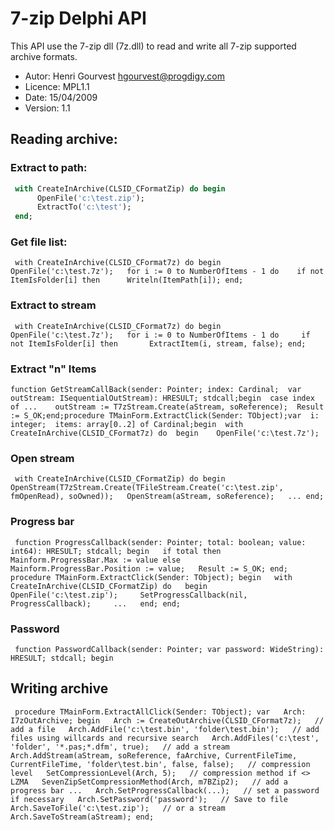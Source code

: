 
 # 7-zip Delphi API

This API use the 7-zip dll (7z.dll) to read and write all 7-zip supported archive formats.

- Autor: Henri Gourvest <hgourvest@progdigy.com>  
- Licence: MPL1.1  
- Date: 15/04/2009  
- Version: 1.1

## Reading archive:

### Extract to path:

```pascal
 with CreateInArchive(CLSID_CFormatZip) do begin
      OpenFile('c:\test.zip');   
      ExtractTo('c:\test'); 
 end;
```

### Get file list:

```
 with CreateInArchive(CLSID_CFormat7z) do begin   OpenFile('c:\test.7z');   for i := 0 to NumberOfItems - 1 do    if not ItemIsFolder[i] then      Writeln(ItemPath[i]); end;
```

### Extract to stream

```
 with CreateInArchive(CLSID_CFormat7z) do begin   OpenFile('c:\test.7z');   for i := 0 to NumberOfItems - 1 do     if not ItemIsFolder[i] then       ExtractItem(i, stream, false); end;
```

### Extract "n" Items

```
function GetStreamCallBack(sender: Pointer; index: Cardinal;  var outStream: ISequentialOutStream): HRESULT; stdcall;begin  case index of ...    outStream := T7zStream.Create(aStream, soReference);  Result := S_OK;end;procedure TMainForm.ExtractClick(Sender: TObject);var  i: integer;  items: array[0..2] of Cardinal;begin  with CreateInArchive(CLSID_CFormat7z) do  begin    OpenFile('c:\test.7z');
```

### Open stream

```
 with CreateInArchive(CLSID_CFormatZip) do begin   OpenStream(T7zStream.Create(TFileStream.Create('c:\test.zip', fmOpenRead), soOwned));   OpenStream(aStream, soReference);   ... end;
```

### Progress bar

```
 function ProgressCallback(sender: Pointer; total: boolean; value: int64): HRESULT; stdcall; begin   if total then     Mainform.ProgressBar.Max := value else     Mainform.ProgressBar.Position := value;   Result := S_OK; end; procedure TMainForm.ExtractClick(Sender: TObject); begin   with CreateInArchive(CLSID_CFormatZip) do   begin     OpenFile('c:\test.zip');     SetProgressCallback(nil, ProgressCallback);     ...   end; end;
```

### Password

```
 function PasswordCallback(sender: Pointer; var password: WideString): HRESULT; stdcall; begin
```

## Writing archive

```
 procedure TMainForm.ExtractAllClick(Sender: TObject); var   Arch: I7zOutArchive; begin   Arch := CreateOutArchive(CLSID_CFormat7z);   // add a file   Arch.AddFile('c:\test.bin', 'folder\test.bin');   // add files using willcards and recursive search   Arch.AddFiles('c:\test', 'folder', '*.pas;*.dfm', true);   // add a stream   Arch.AddStream(aStream, soReference, faArchive, CurrentFileTime, CurrentFileTime, 'folder\test.bin', false, false);   // compression level   SetCompressionLevel(Arch, 5);   // compression method if <> LZMA   SevenZipSetCompressionMethod(Arch, m7BZip2);   // add a progress bar ...   Arch.SetProgressCallback(...);   // set a password if necessary   Arch.SetPassword('password');   // Save to file   Arch.SaveToFile('c:\test.zip');   // or a stream   Arch.SaveToStream(aStream); end;
```

